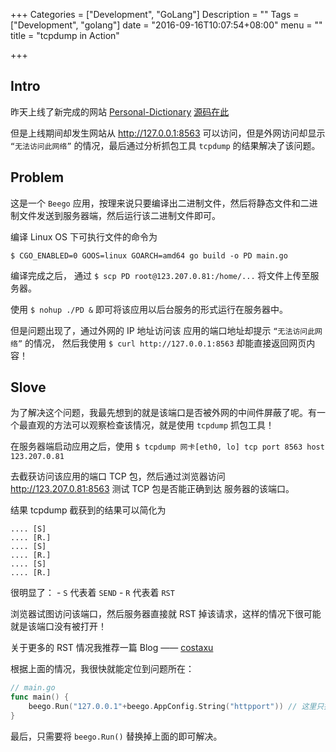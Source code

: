 +++
Categories = ["Development", "GoLang"]
Description = ""
Tags = ["Development", "golang"]
date = "2016-09-16T10:07:54+08:00"
menu = ""
title = "tcpdump in Action"

+++

## Intro 

昨天上线了新完成的网站 [Personal-Dictionary](http://123.207.0.81:8563) [源码在此]( https://www.github.com/HackeZ/Personal-Dictionary)

但是上线期间却发生网站从 http://127.0.0.1:8563 可以访问，但是外网访问却显示 `“无法访问此网络”` 的情况，最后通过分析抓包工具 `tcpdump` 的结果解决了该问题。

## Problem

这是一个 `Beego` 应用，按理来说只要编译出二进制文件，然后将静态文件和二进制文件发送到服务器端，然后运行该二进制文件即可。

编译 Linux OS 下可执行文件的命令为

`$ CGO_ENABLED=0 GOOS=linux GOARCH=amd64 go build -o PD main.go`

编译完成之后， 通过 `$ scp PD root@123.207.0.81:/home/...` 将文件上传至服务器。

使用 `$ nohup ./PD &` 即可将该应用以后台服务的形式运行在服务器中。

但是问题出现了，通过外网的 IP 地址访问该 应用的端口地址却提示 `“无法访问此网络”` 的情况， 然后我使用 `$ curl http://127.0.0.1:8563` 却能直接返回网页内容！

## Slove

为了解决这个问题，我最先想到的就是该端口是否被外网的中间件屏蔽了呢。有一个最直观的方法可以观察检查该情况，就是使用 `tcpdump` 抓包工具！

在服务器端启动应用之后，使用 `$ tcpdump 网卡[eth0, lo] tcp port 8563 host 123.207.0.81`

去截获访问该应用的端口 TCP 包，然后通过浏览器访问 http://123.207.0.81:8563 测试 TCP 包是否能正确到达 服务器的该端口。

结果 tcpdump 截获到的结果可以简化为

```
.... [S]
.... [R.]
.... [S]
.... [R.]
.... [S]
.... [R.]
```

很明显了：
    - `S` 代表着 `SEND`
    - `R` 代表着 `RST`

浏览器试图访问该端口，然后服务器直接就 RST 掉该请求，这样的情况下很可能就是该端口没有被打开！

关于更多的 RST 情况我推荐一篇 Blog —— [costaxu](https://my.oschina.net/costaxu/blog/127394)

根据上面的情况，我很快就能定位到问题所在：

```go
// main.go
func main() {
    beego.Run("127.0.0.1"+beego.AppConfig.String("httpport")) // 这里只指定了内网的服务地址...
}
```

最后，只需要将 `beego.Run()` 替换掉上面的即可解决。
